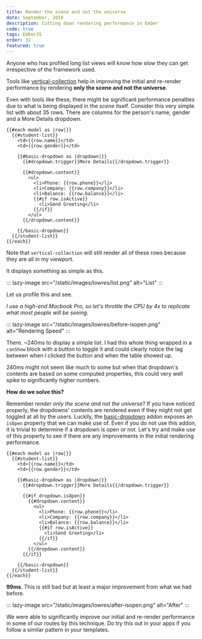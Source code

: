 ```yaml
---
title: Render the scene and not the universe
date: September, 2018
description: Cutting down rendering performance in Ember
code: true
tags: EmberJS
order: 32
featured: true
---
```


Anyone who has profiled long list views will know how slow they can get irrespective of the
framework used.

Tools like [vertical-collection](https://github.com/html-next/vertical-collection) help in
improving the initial and re-render performance by rendering **only the scene and not the
universe**.

Even with tools like these, there might be significant performance penalties due to what is
being displayed in the *scene* itself. Consider this very simple list with about 35 rows.
There are columns for the person's name, gender and a More Details dropdown. 

```
{{#each model as |row|}}
  {{#student-list}}
    <td>{{row.name}}</td>
    <td>{{row.gender}}</td>

    {{#basic-dropdown as |dropdown|}}
      {{#dropdown.trigger}}More Details{{/dropdown.trigger}}

      {{#dropdown.content}}
        <ul>
          <li>Phone: {{row.phone}}</li>
          <li>Company: {{row.company}}</li>
          <li>Balance: {{row.balance}}</li>
          {{#if row.isActive}}
            <li>Send Greeting</li>
          {{/if}}
        </ul>
      {{/dropdown.content}}

    {{/basic-dropdown}}
  {{/student-list}}
{{/each}}
```

Note that `vertical-collection` will still render all of these rows because they are all
in my viewport.

It displays something as simple as this.

::: lazy-image src="/static/images/lowres/list.png" alt="List" :::

Let us profile this and see. 

*I use a high-end Macbook Pro, so let's throttle the CPU by 4x to replicate what most
people will be seeing.*

::: lazy-image src="/static/images/lowres/before-isopen.png" alt="Rendering Speed" :::

There. ~240ms to display a simple list. I had this whole thing wrapped in a `canShow` block
with a button to toggle it and could clearly notice the lag between when I clicked the button
and when the table showed up.

240ms might not seem like much to some but when that dropdown's contents are based on some
computed properties, this could very well spike to significantly higher numbers.

**How do we solve this?**

Remember *render only the scene and not the universe*? If you have noticed properly, the
dropdowns' contents are rendered even if they might not get toggled at all by the users.
Luckily, the [basic-dropdown](https://github.com/cibernox/ember-basic-dropdown) addon
exposes an `isOpen` property that we can make use of. Even if you do not use this addon, it is
trivial to determine if a dropdown is open or not. Let's try and make use of this property to
see if there are any improvements in the initial rendering performance.

```
{{#each model as |row|}}
  {{#student-list}}
    <td>{{row.name}}</td>
    <td>{{row.gender}}</td>

    {{#basic-dropdown as |dropdown|}}
      {{#dropdown.trigger}}More Details{{/dropdown.trigger}}

      {{#if dropdown.isOpen}}
        {{#dropdown.content}}
          <ul>
            <li>Phone: {{row.phone}}</li>
            <li>Company: {{row.company}}</li>
            <li>Balance: {{row.balance}}</li>
            {{#if row.isActive}}
              <li>Send Greeting</li>
            {{/if}}
          </ul>
        {{/dropdown.content}}
      {{/if}}

    {{/basic-dropdown}}
  {{/student-list}}
{{/each}}
```

**99ms**. This is still bad but at least a major improvement from what we had before.

::: lazy-image src="/static/images/lowres/after-isopen.png" alt="After" :::

We were able to significantly improve our initial and re-render performance in some of our
routes by this technique. Do try this out in your apps if you follow a similar pattern in your templates.
